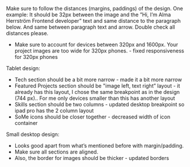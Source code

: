 Make sure to follow the distances (margins, paddings) of the design. One example: It should be 32px between the image and the ”Hi, I’m Alma Herrström Frontend developer” text and same distance to the paragraph below. And same between paragraph text and arrow. Double check all distances please.

- Make sure to account for devices between 320px and 1600px. Your project images are too wide for 320px phones. - fixed responsiveness for 320px phones

Tablet design:

- Tech section should be a bit more narrow - made it a bit more narrow
- Featured Projects section should be "image left, text right” layout - it already has this layout, I chose the same breakpoint as in the design (744 px).. For me only devices smaller than this has another layout
- Skills section should be two columns - updated desktop breakpoint so ipad pro has the 2 column layout
- SoMe icons should be closer together - decreased width of icon container

Small desktop design:

- Looks good apart from what’s mentioned before with margin/padding.
- Make sure all sections are aligned.
- Also, the border for images should be thicker - updated borders
